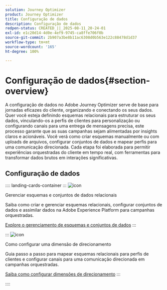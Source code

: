 ```yaml
---
solution: Journey Optimizer
product: Journey Optimizer
title: Configuração de dados
description: Configuração de dados
redpen-status: CREATED_||_2025-08-11_20-24-01
exl-id: e1c20d14-4d0e-4ef9-9745-ca8ffe706f0b
source-git-commit: 2b907a3be8b11ac6308d0b563e122c88478d1d37
workflow-type: tm+mt
source-wordcount: '165'
ht-degree: 100%

---
```


# Configuração de dados{#section-overview}

A configuração de dados no Adobe Journey Optimizer serve de base para jornadas eficazes do cliente, organizando e conectando os seus dados. Quer você esteja definindo esquemas relacionais para estruturar os seus dados, vinculando-os a perfis de clientes para personalização ou configurando canais para uma entrega de mensagens precisa, este processo garante que as suas campanhas sejam alimentadas por insights claros e acionáveis. Você verá como criar esquemas manualmente ou com uploads de arquivos, configurar conjuntos de dados e mapear perfis para uma comunicação direcionada. Cada etapa foi elaborada para permitir experiências orquestradas do cliente em tempo real, com ferramentas para transformar dados brutos em interações significativas.

## Configuração de dados

:::: landing-cards-container
:::
![icon](https://cdn.experienceleague.adobe.com/icons/gear.svg?lang=pt-BR)

Gerenciar esquemas e conjuntos de dados relacionais

Saiba como criar e gerenciar esquemas relacionais, configurar conjuntos de dados e assimilar dados na Adobe Experience Platform para campanhas orquestradas.

[Explore o gerenciamento de esquemas e conjuntos de dados](schemas-datasets-landing-page.md)
:::

:::
![icon](https://cdn.experienceleague.adobe.com/icons/bullseye.svg?lang=pt-BR)

Como configurar uma dimensão de direcionamento

Guia passo a passo para mapear esquemas relacionais para perfis de clientes e configurar canais para uma comunicação direcionada em campanhas orquestradas.

[Saiba como configurar dimensões de direcionamento](../using/orchestrated/target-dimension.md)
:::

::::
